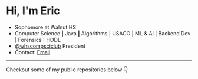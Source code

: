 # Hi, I'm **Eric**
- Sophomore at Walnut HS
- Computer Science **|** Java **|** Algorithms | USACO | ML & AI | Backend Dev | Forensics | HODL
- [@whscompsciclub](https://github.com/whscompsciclub) President
- Contact: [Email](mailto:ericspk33@gmail.com)

--- 

Checkout some of my public repositories below :point_down: